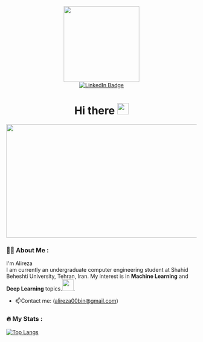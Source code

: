 <!--
**alireza00bin/alireza00bin** is a ✨ _special_ ✨ repository because its `README.md` (this file) appears on your GitHub profile.
- 🔭 I’m currently working on ...
- 🌱 I’m currently learning ...
- 👯 I’m looking to collaborate on ...
- 🤔 I’m looking for help with ...
- 💬 Ask me about ...
- 📫 How to reach me: ...
- 😄 Pronouns: ...
- ⚡ Fun fact: ...
-->
<div id="header" align="center">
  <img src="https://media.giphy.com/media/v1.Y2lkPTc5MGI3NjExMmJlYTVhODlhOGEzNTk3MjVlMTcyYTkxYjdmZjRmYjI3MDMxNzM0MyZjdD1z/jdPMeyv9rn0hZHh8n9/giphy.gif" width="200"/>
</div>
<div id="badges" align="center">
  <a href="https://www.linkedin.com/in/alireza-binayian-9a6902192/">
    <img src="https://img.shields.io/badge/LinkedIn-blue?style=for-the-badge&logo=linkedin&logoColor=white" alt="LinkedIn Badge"/>
  </a>
</div>

<h1 align="center">
  Hi there
  <img src="https://media.giphy.com/media/hvRJCLFzcasrR4ia7z/giphy.gif" width="30px"/>
</h1>

<div align="center">
  <img src="https://media.giphy.com/media/dWesBcTLavkZuG35MI/giphy.gif" width="600" height="300"/>
</div>

### :man_technologist: About Me :
I'm Alireza
<br/>
I am currently an undergraduate computer engineering student at Shahid Beheshti University, Tehran, Iran. My interest is in **Machine Learning** and **Deep Learning** topics.<img src="https://media.giphy.com/media/WUlplcMpOCEmTGBtBW/giphy.gif" width="30">.
- :mailbox:Contact me: (alireza00bin@gmail.com)

### :fire: My Stats :
[![Top Langs](https://github-readme-stats.vercel.app/api/top-langs/?username=alireza00bin&layout=compact&theme=vision-friendly-dark)](https://github.com/anuraghazra/github-readme-stats)


